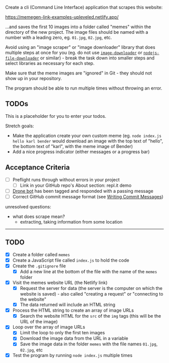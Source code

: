 Create a cli (Command Line Interface) application that scrapes this website:

https://memegen-link-examples-upleveled.netlify.app/

...and saves the first 10 images into a folder called "memes" within the directory of the new project. The image files should be named with a number with a leading zero, eg. `01.jpg`, `02.jpg`, etc.

Avoid using an "image scraper" or "image downloader" library that does multiple steps at once for you (eg. do not use [`image-downloader`](https://www.npmjs.com/package/image-downloader) or [`nodejs-file-downloader`](https://www.npmjs.com/package/nodejs-file-downloader) or similar) - break the task down into smaller steps and select libraries as necessary for each step.

Make sure that the meme images are "ignored" in Git - they should not show up in your repository.

The program should be able to run multiple times without throwing an error.

## TODOs

This is a placeholder for you to enter your todos.

Stretch goals:

- Make the application create your own custom meme (eg. `node index.js hello karl bender` would download an image with the top text of "hello", the bottom text of "karl", with the meme image of Bender)
- Add a nice progress indicator (either messages or a progress bar)

## Acceptance Criteria

- [ ] Preflight runs through without errors in your project
  - [ ] Link in your GitHub repo's About section: repl.it demo
- [ ] [Drone bot](https://learn.upleveled.io/courses/btcmp-l-webfs-gen-0/modules/cheatsheet-tasks/#upleveled-drone) has been tagged and responded with a passing message
- [ ] Correct GitHub commit message format (see [Writing Commit Messages](https://learn.upleveled.io/courses/btcmp-l-webfs-gen-0/modules/cheatsheet-git-github/#writing-commit-messages))

unresolved questions:

- what does scrape mean?
  - extracting, taking information from some location

---

## TODO

- [x] Create a folder called `memes`
- [x] Create a JavaScript file called `index.js` to hold the code
- [x] Create the `.gitignore` file
  - [x] Add a new line at the bottom of the file with the name of the `memes` folder
- [x] Visit the memes website URL (the Netlify link)
  - [x] Request the server for data (the server is the computer on which the website is saved) - also called "creating a request" or "connecting to the website"
  - [x] The data returned will include an HTML string
- [x] Process the HTML string to create an array of image URLs
  - [x] Search the website HTML for the `src` of the `img` tags (this will be the URL of the image)
- [x] Loop over the array of image URLs
  - [x] Limit the loop to only the first ten images
  - [x] Download the image data from the URL in a variable
  - [x] Save the image data in the folder `memes` with the file names `01.jpg`, `02.jpg`, etc
- [x] Test the program by running `node index.js` multiple times

